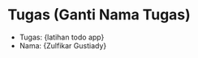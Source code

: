 # Tugas (Ganti Nama Tugas)
<ul>
  <li>Tugas: {latihan todo app}</li>
  <li>Nama: {Zulfikar Gustiady}</li>
</ul>